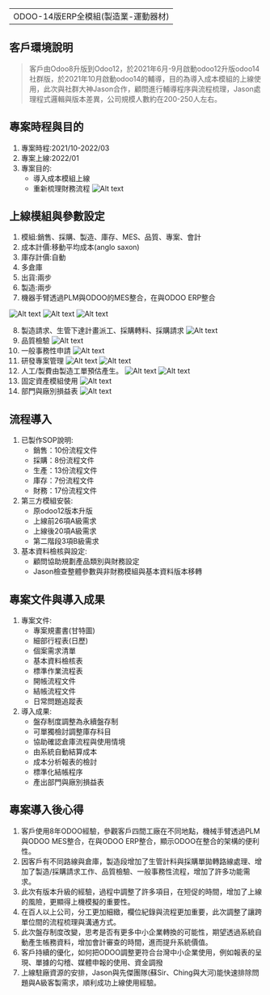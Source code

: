 <table>
    <tr>
        <td>ODOO-14版ERP全模組(製造業-運動器材)</td>
    </tr>
</table>

## 客戶環境說明
  >  客戶由Odoo8升版到Odoo12，於2021年6月-9月啟動odoo12升版odoo14社群版，於2021年10月啟動odoo14的輔導，目的為導入成本模組的上線使用，此次與社群大神Jason合作，顧問進行輔導程序與流程梳理，Jason處理程式邏輯與版本差異，公司規模人數約在200-250人左右。

## 專案時程與目的
1. 專案時程:2021/10-2022/03
2. 專案上線:2022/01
3. 專案目的:
   + 導入成本模組上線
   + 重新梳理財務流程
![Alt text](https://github.com/ksharry/Project-sharing-articles.md/blob/main/png/5.1.1.png?raw=true)

## 上線模組與參數設定
1. 模組:銷售、採購、製造、庫存、MES、品質、專案、會計
2. 成本計價:移動平均成本(anglo saxon)
3. 庫存計價:自動
4. 多倉庫
5. 出貨:兩步
6. 製造:兩步
7. 機器手臂透過PLM與ODOO的MES整合，在與ODOO ERP整合

![Alt text](https://github.com/ksharry/Project-sharing-articles.md/blob/main/png/5.2.10.png?raw=true)
![Alt text](https://github.com/ksharry/Project-sharing-articles.md/blob/main/png/5.2.1.png?raw=true)
![Alt text](https://github.com/ksharry/Project-sharing-articles.md/blob/main/png/5.2.2.png?raw=true)

8. 製造請求、生管下達計畫派工、採購轉料、採購請求
![Alt text](https://github.com/ksharry/Project-sharing-articles.md/blob/main/png/5.2.3.png?raw=true)
9. 品質檢驗
![Alt text](https://github.com/ksharry/Project-sharing-articles.md/blob/main/png/5.2.9.png?raw=true)
10. 一般事務性申請
![Alt text](https://github.com/ksharry/Project-sharing-articles.md/blob/main/png/5.2.4.png?raw=true)
11. 研發專案管理
![Alt text](https://github.com/ksharry/Project-sharing-articles.md/blob/main/png/5.2.11.png?raw=true)
![Alt text](https://github.com/ksharry/Project-sharing-articles.md/blob/main/png/5.2.12.png?raw=true)
12. 人工/製費由製造工單預估產生。
![Alt text](https://github.com/ksharry/Project-sharing-articles.md/blob/main/png/5.2.5.png?raw=true)
![Alt text](https://github.com/ksharry/Project-sharing-articles.md/blob/main/png/5.2.6.png?raw=true)
13. 固定資產模組使用
![Alt text](https://github.com/ksharry/Project-sharing-articles.md/blob/main/png/5.2.7.png?raw=true)
14. 部門與廠別損益表
![Alt text](https://github.com/ksharry/Project-sharing-articles.md/blob/main/png/5.2.8.png?raw=true)

## 流程導入
1. 已製作SOP說明:
   + 銷售：10份流程文件
   + 採購：8份流程文件
   + 生產：13份流程文件
   + 庫存：7份流程文件
   + 財務：17份流程文件
2. 第三方模組安裝:
   + 原odoo12版本升版
   + 上線前26項A級需求
   + 上線後20項A級需求
   + 第二階段3項B級需求
4. 基本資料檢核與設定:
   + 顧問協助規劃產品類別與財務設定
   + Jason檢查整體參數與非財務模組與基本資料版本移轉

## 專案文件與導入成果
1. 專案文件:
   + 專案規畫書(甘特圖)
   + 細部行程表(日歷)
   + 個案需求清單
   + 基本資料檢核表
   + 標準作業流程表
   + 開帳流程文件
   + 結帳流程文件
   + 日常問題追蹤表
2. 導入成果:
   + 盤存制度調整為永續盤存制
   + 可單獨檢討調整庫存科目
   + 協助確認倉庫流程與使用情境
   + 由系統自動結算成本
   + 成本分析報表的檢討
   + 標準化結帳程序
   + 產出部門與廠別損益表

## 專案導入後心得
1. 客戶使用8年ODOO經驗，參觀客戶四間工廠在不同地點，機械手臂透過PLM與ODOO MES整合，在與ODOO ERP整合，顯示ODOO在整合的架構的便利性。
2. 因客戶有不同路線與倉庫，製造段增加了生管計料與採購單拋轉路線處理、增加了製造/採購請求工作、品質檢驗、一般事務性流程，增加了許多功能需求。
3. 此次有版本升級的經驗，過程中調整了許多項目，在短促的時間，增加了上線的風險，更顯得上機模擬的重要性。
4. 在百人以上公司，分工更加細緻，欄位紀錄與流程更加重要，此次調整了讓跨單位間的流程梳理與溝通方式。
5. 此次盤存制度改變，思考是否有更多中小企業轉換的可能性，期望透過系統自動產生帳務資料，增加會計審查的時間，進而提升系統價值。
6. 客戶持續的優化，如何把ODOO調整更符合台灣中小企業使用，例如報表的呈現、單據的勾稽、媒體申報的使用、資金調撥
7. 上線駐廠資源的安排，Jason與先傑團隊(蘇Sir、Ching與大河)能快速排除問題與A級客製需求，順利成功上線使用經驗。

